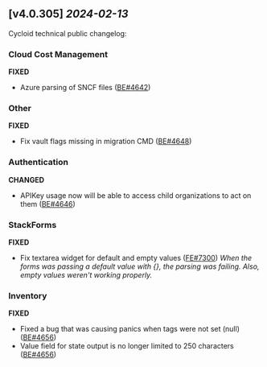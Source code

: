 ## [v4.0.305] _2024-02-13_

Cycloid technical public changelog:

### Cloud Cost Management
**FIXED**
- Azure parsing of SNCF files ([BE#4642])
### Other
**FIXED**
- Fix vault flags missing in migration CMD ([BE#4648])
### Authentication
**CHANGED**
- APIKey usage now will be able to access child organizations to act on them ([BE#4646])
### StackForms
**FIXED**
- Fix textarea widget for default and empty values ([FE#7300])
*When the forms was passing a default value with {}, the parsing was failing. Also, empty values weren't working properly.*
### Inventory
**FIXED**
- Fixed a bug that was causing panics when tags were not set (null) ([BE#4656])
- Value field for state output is no longer limited to 250 characters ([BE#4656])

[BE#4642]: https://github.com/cycloidio/youdeploy-http-api/pull/4642
[BE#4648]: https://github.com/cycloidio/youdeploy-http-api/pull/4648
[BE#4646]: https://github.com/cycloidio/youdeploy-http-api/pull/4646
[FE#7300]: https://github.com/cycloidio/youdeploy-frontend-web/pull/7300
[BE#4656]: https://github.com/cycloidio/youdeploy-http-api/pull/4656
[BE#4656]: https://github.com/cycloidio/youdeploy-http-api/pull/4656
